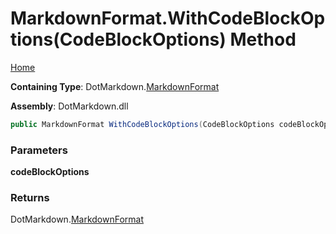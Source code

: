 # MarkdownFormat\.WithCodeBlockOptions\(CodeBlockOptions\) Method

[Home](../../../README.md)

**Containing Type**: DotMarkdown\.[MarkdownFormat](../README.md)

**Assembly**: DotMarkdown\.dll

```csharp
public MarkdownFormat WithCodeBlockOptions(CodeBlockOptions codeBlockOptions)
```

### Parameters

**codeBlockOptions**

### Returns

DotMarkdown\.[MarkdownFormat](../README.md)

